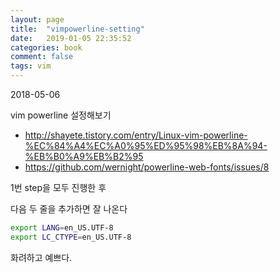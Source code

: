 ```yaml
---
layout: page
title:  "vimpowerline-setting"
date:   2019-01-05 22:35:52
categories: book
comment: false
tags: vim
---
```


2018-05-06

vim powerline 설정해보기

* http://shayete.tistory.com/entry/Linux-vim-powerline-%EC%84%A4%EC%A0%95%ED%95%98%EB%8A%94-%EB%B0%A9%EB%B2%95
* https://github.com/wernight/powerline-web-fonts/issues/8 


1번 step을 모두 진행한 후


다음 두 줄을 추가하면 잘 나온다

``` sh
export LANG=en_US.UTF-8
export LC_CTYPE=en_US.UTF-8
```

화려하고 예쁘다.

